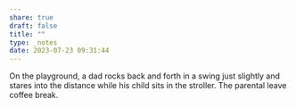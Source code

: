 ```yaml
---
share: true
draft: false
title: ""
type: _notes
date: 2023-07-23 09:31:44
---
```


On the playground, a dad rocks back and forth in a swing just slightly and stares into the distance while his child sits in the stroller. The parental leave coffee break. 
